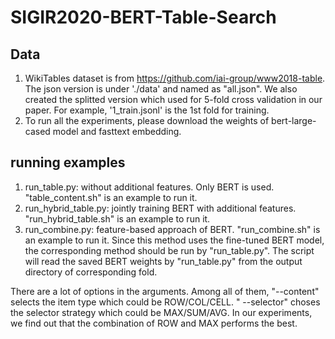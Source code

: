 # SIGIR2020-BERT-Table-Search

## Data

1. WikiTables dataset is from https://github.com/iai-group/www2018-table. The json version is under './data' and named as "all.json". We also created the splitted version which used for 5-fold cross validation in our paper. For example, '1_train.jsonl' is the 1st fold for training.
2. To run all the experiments, please download the weights of bert-large-cased model and fasttext embedding. 


## running examples

1. run_table.py: without additional features. Only BERT is used. "table_content.sh" is an example to run it.
2. run_hybrid_table.py: jointly training BERT with additional features. "run_hybrid_table.sh" is an example to run it.
3. run_combine.py: feature-based approach of BERT. "run_combine.sh" is an example to run it. Since this method uses the fine-tuned BERT model, the corresponding method should be run by "run_table.py". The script will read the saved BERT weights by "run_table.py" from the output directory of corresponding fold.

There are a lot of options in the arguments. Among all of them, "--content" selects the item type which could be ROW/COL/CELL. " --selector" choses the selector strategy which could be MAX/SUM/AVG. In our experiments, we find out that the combination of ROW and MAX performs the best.


